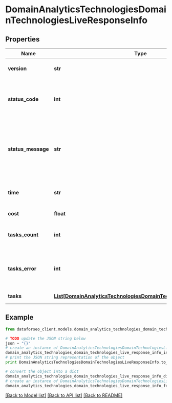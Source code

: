 # DomainAnalyticsTechnologiesDomainTechnologiesLiveResponseInfo


## Properties

Name | Type | Description | Notes
------------ | ------------- | ------------- | -------------
**version** | **str** | the current version of the API | [optional] 
**status_code** | **int** | general status code you can find the full list of the response codes here | [optional] 
**status_message** | **str** | general informational message you can find the full list of general informational messages here | [optional] 
**time** | **str** | total execution time, seconds | [optional] 
**cost** | **float** | total tasks cost, USD | [optional] 
**tasks_count** | **int** | the number of tasks in the tasks array | [optional] 
**tasks_error** | **int** | the number of tasks in the tasks array returned with an error | [optional] 
**tasks** | [**List[DomainAnalyticsTechnologiesDomainTechnologiesLiveTaskInfo]**](DomainAnalyticsTechnologiesDomainTechnologiesLiveTaskInfo.md) | array of tasks | [optional] 

## Example

```python
from dataforseo_client.models.domain_analytics_technologies_domain_technologies_live_response_info import DomainAnalyticsTechnologiesDomainTechnologiesLiveResponseInfo

# TODO update the JSON string below
json = "{}"
# create an instance of DomainAnalyticsTechnologiesDomainTechnologiesLiveResponseInfo from a JSON string
domain_analytics_technologies_domain_technologies_live_response_info_instance = DomainAnalyticsTechnologiesDomainTechnologiesLiveResponseInfo.from_json(json)
# print the JSON string representation of the object
print DomainAnalyticsTechnologiesDomainTechnologiesLiveResponseInfo.to_json()

# convert the object into a dict
domain_analytics_technologies_domain_technologies_live_response_info_dict = domain_analytics_technologies_domain_technologies_live_response_info_instance.to_dict()
# create an instance of DomainAnalyticsTechnologiesDomainTechnologiesLiveResponseInfo from a dict
domain_analytics_technologies_domain_technologies_live_response_info_form_dict = domain_analytics_technologies_domain_technologies_live_response_info.from_dict(domain_analytics_technologies_domain_technologies_live_response_info_dict)
```
[[Back to Model list]](../README.md#documentation-for-models) [[Back to API list]](../README.md#documentation-for-api-endpoints) [[Back to README]](../README.md)


